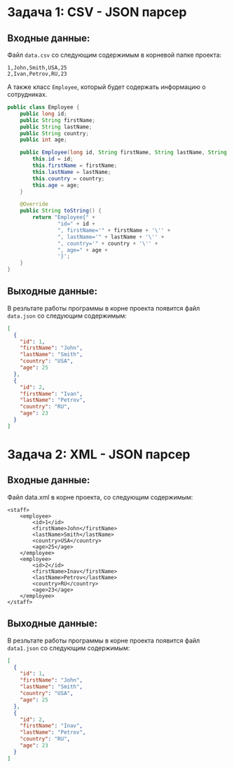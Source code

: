 # Задача 1: CSV - JSON парсер

## Входные данные:
Файл `data.csv` со следующим содержимым в корневой папке проекта:
```csv
1,John,Smith,USA,25
2,Ivan,Petrov,RU,23
```
А также класс `Employee`, который будет содержать информацию о сотрудниках.
```java
public class Employee {
    public long id;
    public String firstName;
    public String lastName;
    public String country;
    public int age;

    public Employee(long id, String firstName, String lastName, String country, int age) {
        this.id = id;
        this.firstName = firstName;
        this.lastName = lastName;
        this.country = country;
        this.age = age;
    }

    @Override
    public String toString() {
        return "Employee{" +
                "id=" + id +
                ", firstName='" + firstName + '\'' +
                ", lastName='" + lastName + '\'' +
                ", country='" + country + '\'' +
                ", age=" + age +
                '}';
    }
}
``` 
## Выходные данные:
В резльтате работы программы в корне проекта появится файл `data.json` со следующим содержимым:
```json
[
  {
    "id": 1,
    "firstName": "John",
    "lastName": "Smith",
    "country": "USA",
    "age": 25
  },
  {
    "id": 2,
    "firstName": "Ivan",
    "lastName": "Petrov",
    "country": "RU",
    "age": 23
  }
]
```

# Задача 2: XML - JSON парсер

## Входные данные:
Файл data.xml в корне проекта, со следующим содержимым:
```csv
<staff>
    <employee>
        <id>1</id>
        <firstName>John</firstName>
        <lastName>Smith</lastName>
        <country>USA</country>
        <age>25</age>
    </employee>
    <employee>
        <id>2</id>
        <firstName>Inav</firstName>
        <lastName>Petrov</lastName>
        <country>RU</country>
        <age>23</age>
    </employee>
</staff>
```
## Выходные данные:
В резльтате работы программы в корне проекта появится файл `data1.json` со следующим содержимым:
```json
[
  {
    "id": 1,
    "firstName": "John",
    "lastName": "Smith",
    "country": "USA",
    "age": 25
  },
  {
    "id": 2,
    "firstName": "Inav",
    "lastName": "Petrov",
    "country": "RU",
    "age": 23
  }
]
```
